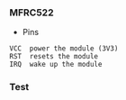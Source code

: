 ### MFRC522
* Pins
```
VCC  power the module (3V3)
RST	 resets the module  
IRQ  wake up the module
```
### Test